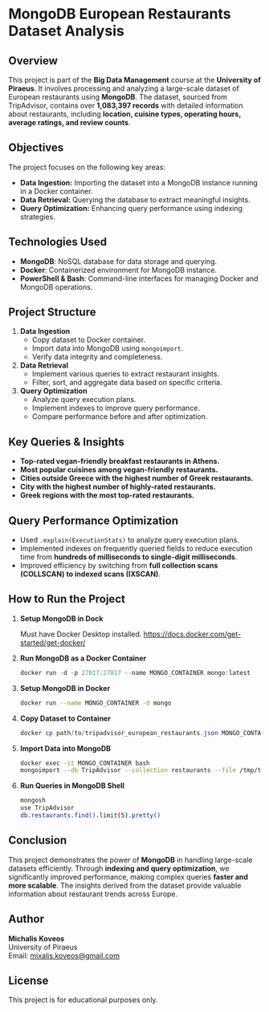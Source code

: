 # MongoDB European Restaurants Dataset Analysis

## Overview
This project is part of the **Big Data Management** course at the **University of Piraeus**. It involves processing and analyzing a large-scale dataset of European restaurants using **MongoDB**. The dataset, sourced from TripAdvisor, contains over **1,083,397 records** with detailed information about restaurants, including **location, cuisine types, operating hours, average ratings, and review counts**.

## Objectives
The project focuses on the following key areas:
- **Data Ingestion:** Importing the dataset into a MongoDB instance running in a Docker container.
- **Data Retrieval:** Querying the database to extract meaningful insights.
- **Query Optimization:** Enhancing query performance using indexing strategies.

## Technologies Used
- **MongoDB**: NoSQL database for data storage and querying.
- **Docker**: Containerized environment for MongoDB instance.
- **PowerShell & Bash**: Command-line interfaces for managing Docker and MongoDB operations.

## Project Structure
1. **Data Ingestion**
   - Copy dataset to Docker container.
   - Import data into MongoDB using `mongoimport`.
   - Verify data integrity and completeness.
2. **Data Retrieval**
   - Implement various queries to extract restaurant insights.
   - Filter, sort, and aggregate data based on specific criteria.
3. **Query Optimization**
   - Analyze query execution plans.
   - Implement indexes to improve query performance.
   - Compare performance before and after optimization.

## Key Queries & Insights
- **Top-rated vegan-friendly breakfast restaurants in Athens.**
- **Most popular cuisines among vegan-friendly restaurants.**
- **Cities outside Greece with the highest number of Greek restaurants.**
- **City with the highest number of highly-rated restaurants.**
- **Greek regions with the most top-rated restaurants.**

## Query Performance Optimization
- Used `.explain(ExecutionStats)` to analyze query execution plans.
- Implemented indexes on frequently queried fields to reduce execution time from **hundreds of milliseconds to single-digit milliseconds**.
- Improved efficiency by switching from **full collection scans (COLLSCAN) to indexed scans (IXSCAN)**.

## How to Run the Project
1. **Setup MongoDB in Dock**

   Must have Docker Desktop installed. https://docs.docker.com/get-started/get-docker/

2. **Run MongoDB as a Docker Container**
   ```powershell
   docker run -d -p 27017:27017 --name MONGO_CONTAINER mongo:latest
   ```

3. **Setup MongoDB in Docker**
   ```bash
   docker run --name MONGO_CONTAINER -d mongo
   ```
4. **Copy Dataset to Container**
   ```powershell
   docker cp path/to/tripadvisor_european_restaurants.json MONGO_CONTAINER:/tmp/
   ```
5. **Import Data into MongoDB**
   ```bash
   docker exec -it MONGO_CONTAINER bash
   mongoimport --db TripAdvisor --collection restaurants --file /tmp/tripadvisor_european_restaurants.json --jsonArray
   ```
6. **Run Queries in MongoDB Shell**
   ```bash
   mongosh
   use TripAdvisor
   db.restaurants.find().limit(5).pretty()
   ```

## Conclusion
This project demonstrates the power of **MongoDB** in handling large-scale datasets efficiently. Through **indexing and query optimization**, we significantly improved performance, making complex queries **faster and more scalable**. The insights derived from the dataset provide valuable information about restaurant trends across Europe.

## Author
**Michalis Koveos**  
University of Piraeus  
Email: mixalis.koveos@gmail.com  

## License
This project is for educational purposes only.

